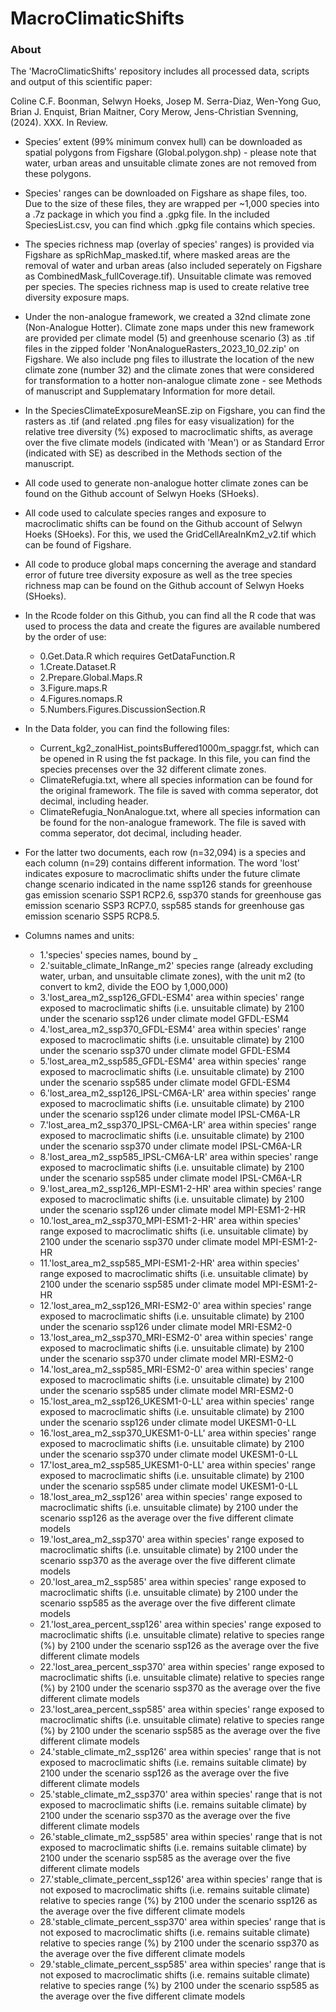 # MacroClimaticShifts

### About
The 'MacroClimaticShifts' repository includes all processed data, scripts and output of this scientific paper:

Coline C.F. Boonman, Selwyn Hoeks, Josep M. Serra-Diaz, Wen-Yong Guo, Brian J. Enquist, Brian Maitner, Cory Merow, Jens-Christian Svenning, (2024). XXX. In Review.

- Species’ extent (99% minimum convex hull) can be downloaded as spatial polygons from Figshare (Global.polygon.shp) - please note that water, urban areas and unsuitable climate zones are not removed from these polygons.
- Species' ranges can be downloaded on Figshare as shape files, too. Due to the size of these files, they are wrapped per ~1,000 species into a .7z package in which you find a .gpkg file. In the included SpeciesList.csv, you can find which .gpkg file contains which species.
- The species richness map (overlay of species' ranges) is provided via Figshare as spRichMap_masked.tif, where masked areas are the removal of water and urban areas (also included seperately on Figshare as CombinedMask_fullCoverage.tif). Unsuitable climate was removed per species. The species richness map is used to create relative tree diversity exposure maps.
- Under the non-analogue framework, we created a 32nd climate zone (Non-Analogue Hotter). Climate zone maps under this new framework are provided per climate model (5) and greenhouse scenario (3) as .tif files in the zipped folder 'NonAnalogueRasters_2023_10_02.zip' on Figshare. We also include png files to illustrate the location of the new climate zone (number 32) and the climate zones that were considered for transformation to a hotter non-analogue climate zone - see Methods of manuscript and Supplematary Information for more detail.
- In the SpeciesClimateExposureMeanSE.zip on Figshare, you can find the rasters as .tif (and related .png files for easy visualization) for the relative tree diversity (%) exposed to macroclimatic shifts, as average over the five climate models (indicated with 'Mean') or as Standard Error (indicated with SE) as described in the Methods section of the manuscript.
   
- All code used to generate non-analogue hotter climate zones can be found on the Github account of Selwyn Hoeks (SHoeks).
- All code used to calculate species ranges and exposure to macroclimatic shifts can be found on the Github account of Selwyn Hoeks (SHoeks). For this, we used the GridCellAreaInKm2_v2.tif which can be found of Figshare.
- All code to produce global maps concerning the average and standard error of future tree diversity exposure as well as the tree species richness map can be found on the Github account of Selwyn Hoeks (SHoeks).
- In the Rcode folder on this Github, you can find all the R code that was used to process the data and create the figures are available numbered by the order of use:
  - 0.Get.Data.R which requires GetDataFunction.R
  - 1.Create.Dataset.R
  - 2.Prepare.Global.Maps.R
  - 3.Figure.maps.R
  - 4.Figures.nomaps.R
  - 5.Numbers.Figures.DiscussionSection.R
  
- In the Data folder, you can find the following files:
	- Current_kg2_zonalHist_pointsBuffered1000m_spaggr.fst, which can  be opened in R using the fst package. In this file, you can find the species precenses over the 32 different climate zones.
	- ClimateRefugia.txt, where all species information can be found for the original framework. The file is saved with comma seperator, dot decimal, including header.
	- ClimateRefugia_NonAnalogue.txt, where all species information can be found for the non-analogue framework. The file is saved with comma seperator, dot decimal, including header.
 - For the latter two documents, each row (n=32,094) is a species and each column (n=29) contains different information.
The word 'lost' indicates exposure to macroclimatic shifts under the future climate change scenario indicated in the name ssp126 stands for greenhouse gas emission scenario SSP1 RCP2.6, ssp370 stands for greenhouse gas emission scenario SSP3 RCP7.0, ssp585 stands for greenhouse gas emission scenario SSP5 RCP8.5.
  - Columns names and units:
    - 1.'species' species names, bound by _
    - 2.'suitable_climate_InRange_m2' species range (already excluding water, urban, and unsuitable climate zones), with the unit m2 (to convert to km2, divide the EOO by 1,000,000)
    - 3.'lost_area_m2_ssp126_GFDL-ESM4' area within species' range exposed to macroclimatic shifts (i.e. unsuitable climate) by 2100 under the scenario ssp126 under climate model GFDL-ESM4
    - 4.'lost_area_m2_ssp370_GFDL-ESM4' area within species' range exposed to macroclimatic shifts (i.e. unsuitable climate) by 2100 under the scenario ssp370 under climate model GFDL-ESM4
    - 5.'lost_area_m2_ssp585_GFDL-ESM4' area within species' range exposed to macroclimatic shifts (i.e. unsuitable climate) by 2100 under the scenario ssp585 under climate model GFDL-ESM4
    - 6.'lost_area_m2_ssp126_IPSL-CM6A-LR' area within species' range exposed to macroclimatic shifts (i.e. unsuitable climate) by 2100 under the scenario ssp126 under climate model IPSL-CM6A-LR
    - 7.'lost_area_m2_ssp370_IPSL-CM6A-LR' area within species' range exposed to macroclimatic shifts (i.e. unsuitable climate) by 2100 under the scenario ssp370 under climate model IPSL-CM6A-LR
    - 8.'lost_area_m2_ssp585_IPSL-CM6A-LR' area within species' range exposed to macroclimatic shifts (i.e. unsuitable climate) by 2100 under the scenario ssp585 under climate model IPSL-CM6A-LR
    - 9.'lost_area_m2_ssp126_MPI-ESM1-2-HR' area within species' range exposed to macroclimatic shifts (i.e. unsuitable climate) by 2100 under the scenario ssp126 under climate model MPI-ESM1-2-HR
    - 10.'lost_area_m2_ssp370_MPI-ESM1-2-HR' area within species' range exposed to macroclimatic shifts (i.e. unsuitable climate) by 2100 under the scenario ssp370 under climate model MPI-ESM1-2-HR
    - 11.'lost_area_m2_ssp585_MPI-ESM1-2-HR' area within species' range exposed to macroclimatic shifts (i.e. unsuitable climate) by 2100 under the scenario ssp585 under climate model MPI-ESM1-2-HR
    - 12.'lost_area_m2_ssp126_MRI-ESM2-0' area within species' range exposed to macroclimatic shifts (i.e. unsuitable climate) by 2100 under the scenario ssp126 under climate model MRI-ESM2-0
    - 13.'lost_area_m2_ssp370_MRI-ESM2-0' area within species' range exposed to macroclimatic shifts (i.e. unsuitable climate) by 2100 under the scenario ssp370 under climate model MRI-ESM2-0
    - 14.'lost_area_m2_ssp585_MRI-ESM2-0' area within species' range exposed to macroclimatic shifts (i.e. unsuitable climate) by 2100 under the scenario ssp585 under climate model MRI-ESM2-0
    - 15.'lost_area_m2_ssp126_UKESM1-0-LL' area within species' range exposed to macroclimatic shifts (i.e. unsuitable climate) by 2100 under the scenario ssp126 under climate model UKESM1-0-LL
    - 16.'lost_area_m2_ssp370_UKESM1-0-LL' area within species' range exposed to macroclimatic shifts (i.e. unsuitable climate) by 2100 under the scenario ssp370 under climate model UKESM1-0-LL
    - 17.'lost_area_m2_ssp585_UKESM1-0-LL' area within species' range exposed to macroclimatic shifts (i.e. unsuitable climate) by 2100 under the scenario ssp585 under climate model UKESM1-0-LL
    - 18.'lost_area_m2_ssp126' area within species' range exposed to macroclimatic shifts (i.e. unsuitable climate) by 2100 under the scenario ssp126 as the average over the five different climate models
    - 19.'lost_area_m2_ssp370' area within species' range exposed to macroclimatic shifts (i.e. unsuitable climate) by 2100 under the scenario ssp370 as the average over the five different climate models
    - 20.'lost_area_m2_ssp585' area within species' range exposed to macroclimatic shifts (i.e. unsuitable climate) by 2100 under the scenario ssp585 as the average over the five different climate models
    - 21.'lost_area_percent_ssp126' area within species' range exposed to macroclimatic shifts (i.e. unsuitable climate) relative to species range (%) by 2100 under the scenario ssp126 as the average over the five different climate models
    - 22.'lost_area_percent_ssp370' area within species' range exposed to macroclimatic shifts (i.e. unsuitable climate) relative to species range (%) by 2100 under the scenario ssp370 as the average over the five different climate models
    - 23.'lost_area_percent_ssp585' area within species' range exposed to macroclimatic shifts (i.e. unsuitable climate) relative to species range (%) by 2100 under the scenario ssp585 as the average over the five different climate models
    - 24.'stable_climate_m2_ssp126' area within species' range that is not exposed to macroclimatic shifts (i.e. remains suitable climate) by 2100 under the scenario ssp126 as the average over the five different climate models
    - 25.'stable_climate_m2_ssp370' area within species' range that is not exposed to macroclimatic shifts (i.e. remains suitable climate) by 2100 under the scenario ssp370 as the average over the five different climate models
    - 26.'stable_climate_m2_ssp585' area within species' range that is not exposed to macroclimatic shifts (i.e. remains suitable climate) by 2100 under the scenario ssp585 as the average over the five different climate models
    - 27.'stable_climate_percent_ssp126' area within species' range that is not exposed to macroclimatic shifts (i.e. remains suitable climate) relative to species range (%) by 2100 under the scenario ssp126 as the average over the five different climate models
    - 28.'stable_climate_percent_ssp370' area within species' range that is not exposed to macroclimatic shifts (i.e. remains suitable climate) relative to species range (%) by 2100 under the scenario ssp370 as the average over the five different climate models
    - 29.'stable_climate_percent_ssp585' area within species' range that is not exposed to macroclimatic shifts (i.e. remains suitable climate) relative to species range (%) by 2100 under the scenario ssp585 as the average over the five different climate models
    
    
